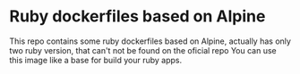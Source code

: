# Ruby dockerfiles based on Alpine

This repo contains some ruby dockerfiles based on Alpine, actually has only two ruby version, that can't not be found on the oficial repo
You can use this image like a base for build your ruby apps.
